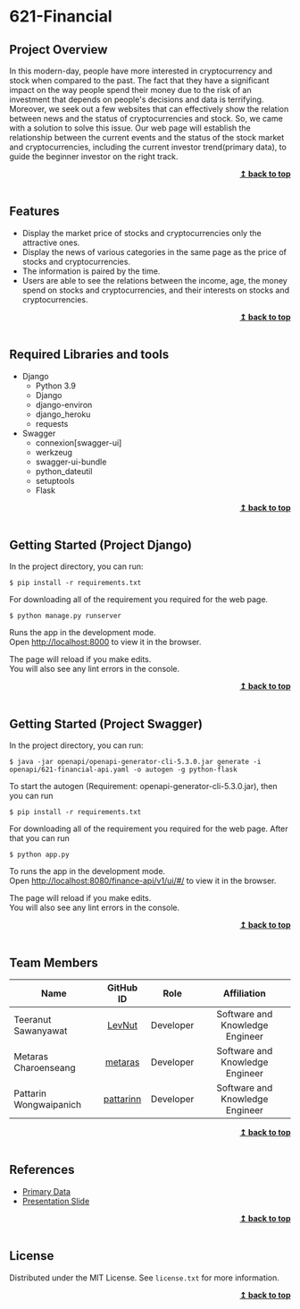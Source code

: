 # 621-Financial

## Project Overview

In this modern-day, people have more interested in cryptocurrency and stock when compared to the past. The fact that they have a significant impact on the way people spend their money due to the risk of an investment that depends on people's decisions and data is terrifying. Moreover, we seek out a few websites that can effectively show the relation between news and the status of cryptocurrencies and stock. So, we came with a solution to solve this issue. Our web page will establish the relationship between the current events and the status of the stock market and cryptocurrencies, including the current investor trend(primary data), to guide the beginner investor on the right track.

<div align="right"> <b><a href="#top">↥ back to top</a></b> </div>

<br>

## Features

* Display the market price of stocks and cryptocurrencies only the attractive ones.
* Display the news of various categories in the same page as the price of stocks and cryptocurrencies.
* The information is paired by the time.
* Users are able to see the relations between the income, age, the money spend on stocks and cryptocurrencies, and their interests on stocks and cryptocurrencies.


<div align="right"> <b><a href="#top">↥ back to top</a></b> </div>

<br>

## Required Libraries and tools
* Django
    * Python 3.9
    * Django
    * django-environ
    * django_heroku
    * requests
*  Swagger
    * connexion[swagger-ui]
    * werkzeug
    * swagger-ui-bundle
    * python_dateutil
    * setuptools
    * Flask

<div align="right"> <b><a href="#top">↥ back to top</a></b> </div>

<br>


## Getting Started (Project Django)

In the project directory, you can run:

    $ pip install -r requirements.txt

For downloading all of the requirement you required for the web page.

    $ python manage.py runserver

Runs the app in the development mode.\
Open [http://localhost:8000](http://localhost:8000) to view it in the browser.

The page will reload if you make edits.\
You will also see any lint errors in the console.


<div align="right"> <b><a href="#top">↥ back to top</a></b> </div>

<br>

## Getting Started (Project Swagger)


In the project directory, you can run:

    $ java -jar openapi/openapi-generator-cli-5.3.0.jar generate -i openapi/621-financial-api.yaml -o autogen -g python-flask

To start the autogen (Requirement: openapi-generator-cli-5.3.0.jar), then you can run

    $ pip install -r requirements.txt

For downloading all of the requirement you required for the web page. After that you can run

    $ python app.py

To runs the app in the development mode.\
Open [http://localhost:8080/finance-api/v1/ui/#/](http://localhost:8080/finance-api/v1/ui/#/) to view it in the browser.

The page will reload if you make edits.\
You will also see any lint errors in the console.


<div align="right"> <b><a href="#top">↥ back to top</a></b> </div>

<br>


## Team Members
| Name                     |                  GitHub ID                  |     Role      |    Affiliation   |
| ------------------------ | :-----------------------------------------: | :-----------: |   :-----------:  |
| Teeranut Sawanyawat      |     [LevNut](https://github.com/LevNut)     |     Developer |   Software and Knowledge Engineer   |
| Metaras Charoenseang     |    [metaras](https://github.com/metaras)    |   Developer   |   Software and Knowledge Engineer   |
| Pattarin Wongwaipanich   |  [pattarinn](https://github.com/pattarinn)  |   Developer   |   Software and Knowledge Engineer   |

<div align="right"> <b><a href="#top">↥ back to top</a></b> </div>

<br>


## References
* [Primary Data](https://docs.google.com/spreadsheets/d/1yl4KlxzFLZDi_MFgiNc-iB2PT6uAG_pMEYbzb9aimOc/edit?usp=sharing)
* [Presentation Slide](https://docs.google.com/presentation/d/1bsEGp61wrR63aAOHyj-sWKr4lLTLm0frO6JYfUrbu8w/edit?usp=sharing)

<div align="right"> <b><a href="#top">↥ back to top</a></b> </div>

<br>

## License

Distributed under the MIT License. See `license.txt` for more information.

<div align="right"> <b><a href="#top">↥ back to top</a></b> </div>

<br>
